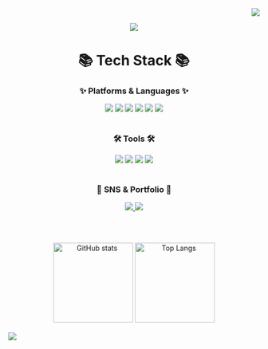 <!-- hits 배지 -->
<div align="right">
  <a href="https://hits.seeyoufarm.com">
    <img src="https://hits.seeyoufarm.com/api/count/incr/badge.svg?url=https%3A%2F%2Fgithub.com%2FIhyeon%2Fhit-counter&count_bg=%23000000&title_bg=%23000000&icon=github.svg&icon_color=%23DCDDFC&title=hits&edge_flat=true" />
  </a>
</div>

<!-- header -->
<p align="center">
  <img src="https://capsule-render.vercel.app/api?type=waving&color=auto&height=200&section=header&text=Ihyeon's%20Github&fontSize=80" />
</p>

<!-- 기술 스택 -->
<h1 align="center">📚 Tech Stack 📚</h1>

<div align="center">
  <h3>✨ Platforms & Languages ✨</h3>
  <img src="https://img.shields.io/badge/Java-%23007396.svg?style=flat-square&logo=Java&logoColor=white" />
  <img src="https://img.shields.io/badge/spring-%236DB33F.svg?&style=flat-square&logo=spring&logoColor=white" />
  <img src="https://img.shields.io/badge/react-%2361DAFB.svg?&style=flat-square&logo=react&logoColor=black" />
  <img src="https://img.shields.io/badge/javascript-%23F7DF1E.svg?&style=flat-square&logo=javascript&logoColor=black" />
  <img src="https://img.shields.io/badge/HTML5-%23E34F26.svg?style=flat-square&logo=HTML5&logoColor=white" />
  <img src="https://img.shields.io/badge/CSS3-%231572B6.svg?style=flat-square&logo=CSS3&logoColor=white" />
</div>

<br>

<div align="center">
  <h3>🛠️ Tools 🛠️</h3>
  <img src="https://img.shields.io/badge/intellij%20idea-%23000000.svg?&style=flat-square&logo=intellij%20idea&logoColor=white" />
  <img src="https://img.shields.io/badge/Eclipse-2C2255?style=flat-square&logo=eclipse&logoColor=white" />
  <img src="https://img.shields.io/badge/Visual%20Studio%20Code-007ACC?style=flat-square&logo=visual-studio-code&logoColor=white" />
  <img src="https://img.shields.io/badge/postgresql-%23336791.svg?&style=flat-square&logo=postgresql&logoColor=white" />
</div>

<br> 

<div align="center">
  <h3>🎨 SNS & Portfolio 🎨</h3>
  <a href="https://sim-plism.tistory.com/">
    <img src="https://img.shields.io/badge/Blog-FC4C02?style=flat-square&logo=blogger&logoColor=white" />
  </a>
  <a href="mailto:i2hyeonn@gmail.com">
    <img src="https://img.shields.io/badge/Mail-D14836?style=flat-square&logo=gmail&logoColor=white" />
  </a>
</div>

<br><br>

<!-- 깃허브 통계 및 언어비율-->
<div align="center">
  <img src="https://github-readme-stats.vercel.app/api?username=Ihyeon&hide=contribs,prs&show_icons=true&theme=default" alt="GitHub stats" height="160" />
  <img src="https://github-readme-stats.vercel.app/api/top-langs/?username=Ihyeon&layout=compact" alt="Top Langs" height="160" />
</div>

<br>

<!-- footer -->
<img src="https://capsule-render.vercel.app/api?type=모양&color=색상코드&height=높이&section=footer&text=텍스트&fontSize=텍스트크기" />
